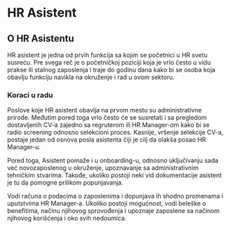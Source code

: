 # HR Asistent

## O HR Asistentu

HR asistent je jedna od prvih funkcija sa kojim se početnici u HR svetu susreću. Pre svega reč je o početničkoj poziciji koja je vrlo često u vidu prakse ili stalnog zaposlenja i traje do godinu dana kako bi se osoba koja obavlju funkciju navikla na okruženje i rad u ovom sektoru. 

### Koraci u radu

Poslove koje HR asistent obavlja na prvom mestu su administrativne prirode. Međutim pored toga vrlo često će se susretati i sa pregledom dostavljenih CV-a zajedno sa regruterom ili HR Manager-om kako bi se radio screening odnosno selekcioni proces. Kasnije, vršenje selekcije CV-a, postaje jedan od osnova  posla asistenta čiji je cilj da olakša posao HR Manager-u. 

Pored toga, Asistent pomaže i u onboarding-u, odnosno uključivanju sada već novozaposlenog u okruženje, upoznavanje sa administrativnim tehničkim stvarima. Takođe, ukoliko postoji neki vid dokumentacije asistent je tu da pomogne prilikom popunjavanja. 

Vodi računa o podacima o zaposlenima i dopunjava ih shodno promenama i uputstvima HR Manager-a. Ukoliko postoji mogućnost, vodi beleške o benefitima, načinu njihovog sprovođenja i upoznaje zaposlene sa načinom njihovog korišćenja i oko svih nedoumica. 

